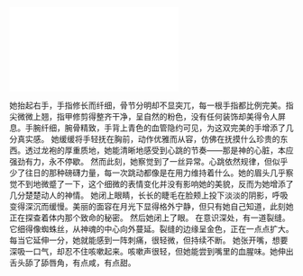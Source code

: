 ![](./0001-6.md)

她抬起右手，手指修长而纤细，骨节分明却不显突兀，每一根手指都比例完美。指尖微微上翘，指甲修剪得整齐干净，呈自然的粉色，没有任何装饰却美得令人屏息。手腕纤细，腕骨精致，手背上青色的血管隐约可见，为这双完美的手增添了几分真实感。
她缓缓将手轻抚在胸前，动作优雅而从容，仿佛在抚摸什么珍贵的东西。透过龙袍的厚重质地，她能清晰地感受到心跳的节奏——那是神的心脏，本应强劲有力，永不停歇。
然而此刻，她察觉到了一丝异常。心跳依然规律，但似乎少了往日的那种磅礴力量，每一次跳动都像是在用力维持着什么。她的眉头几乎察觉不到地微蹙了一下，这个细微的表情变化并没有影响她的美貌，反而为她增添了几分楚楚动人的神情。
她闭上眼睛，长长的睫毛在脸颊上投下淡淡的阴影，呼吸变得深沉而缓慢。美丽的面容在月光下显得格外宁静，但只有她自己知道，此刻她正在探查着体内那个致命的秘密。
然后她闭上了眼。
在意识深处，有一道裂缝。它细得像蜘蛛丝，从神魂的中心向外蔓延。裂缝的边缘呈金色，正在一点点扩大。每当它延伸一分，她就能感到一阵刺痛，很轻微，但持续不断。
她张开嘴，想要深吸一口气，却忍不住咳嗽起来。咳嗽声很轻，但她能尝到嘴里的血腥味。她伸出舌头舔了舔唇角，有点咸，有点甜。